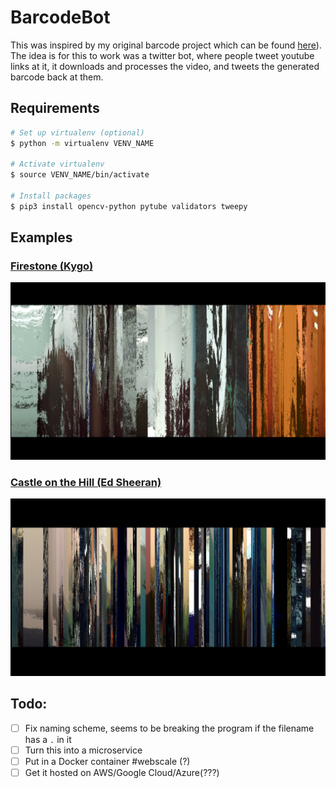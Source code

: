 # BarcodeBot

This was inspired by my original barcode project which can be found [here](https://github.com/AmritHariharan/FilmBarcode2)). The idea is for this to work was a twitter bot, where people tweet youtube links at it, it downloads and processes the video, and tweets the generated barcode back at them.

## Requirements

``` bash
# Set up virtualenv (optional)
$ python -m virtualenv VENV_NAME

# Activate virtualenv
$ source VENV_NAME/bin/activate

# Install packages
$ pip3 install opencv-python pytube validators tweepy
```

## Examples

### [Firestone (Kygo)](https://www.youtube.com/watch?v=9Sc-ir2UwGU)

![Firestone (Kygo)](images/firestone.png)

### [Castle on the Hill (Ed Sheeran)](https://www.youtube.com/watch?v=K0ibBPhiaG0)

![Castle on the Hill (Ed Sheeran)](images/castle.png)

## Todo:
- [ ] Fix naming scheme, seems to be breaking the program if the filename has a `.` in it
- [ ] Turn this into a microservice
- [ ] Put in a Docker container #webscale (?)
- [ ] Get it hosted on AWS/Google Cloud/Azure(???)